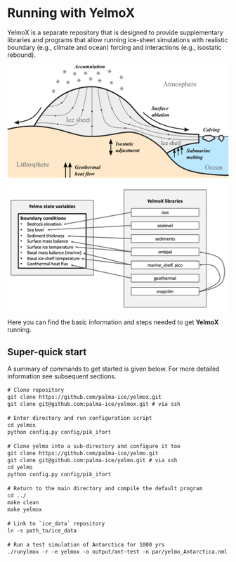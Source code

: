 # Running with YelmoX

YelmoX is a separate repository that is designed to provide supplementary libraries and programs that allow running ice-sheet simulations with realistic boundary (e.g., climate and ocean) forcing and interactions (e.g., isostatic rebound).

![Ice sheet interactions](img/yelmo_test_color.png)

![YelmoX interface](img/yelmox_overview.png)

Here you can find the basic information and steps needed to get **YelmoX** running.

## Super-quick start

A summary of commands to get started is given below. For more detailed information see subsequent sections.

```
# Clone repository
git clone https://github.com/palma-ice/yelmox.git
git clone git@github.com:palma-ice/yelmox.git # via ssh

# Enter directory and run configuration script
cd yelmox
python config.py config/pik_ifort 

# Clone yelmo into a sub-directory and configure it too 
git clone https://github.com/palma-ice/yelmo.git
git clone git@github.com:palma-ice/yelmo.git # via ssh
cd yelmo 
python config.py config/pik_ifort 

# Return to the main directory and compile the default program
cd ../
make clean 
make yelmox 

# Link to `ice_data` repository
ln -s path_to/ice_data 

# Run a test simulation of Antarctica for 1000 yrs
./runylmox -r -e yelmox -o output/ant-test -n par/yelmo_Antarctica.nml
```

